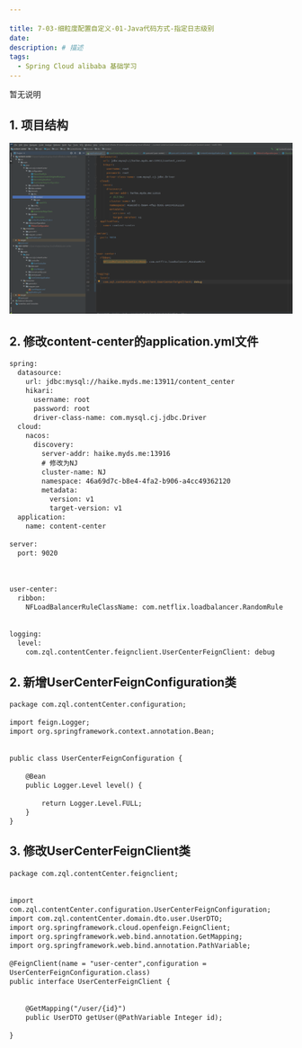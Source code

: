 ```yaml
---

title: 7-03-细粒度配置自定义-01-Java代码方式-指定日志级别
date:
description: # 描述
tags: 
  - Spring Cloud alibaba 基础学习
---
```


暂无说明

<!-- more -->

## 1. 项目结构

![image-20210308234835110](7-03-细粒度配置自定义-01-Java代码方式-指定日志级别/image-20210308234835110.png)



## 2. 修改content-center的application.yml文件

````
spring:
  datasource:
    url: jdbc:mysql://haike.myds.me:13911/content_center
    hikari:
      username: root
      password: root
      driver-class-name: com.mysql.cj.jdbc.Driver
  cloud:
    nacos:
      discovery:
        server-addr: haike.myds.me:13916
        # 修改为NJ
        cluster-name: NJ
        namespace: 46a69d7c-b8e4-4fa2-b906-a4cc49362120
        metadata:
          version: v1
          target-version: v1
  application:
    name: content-center

server:
  port: 9020



user-center:
  ribbon:
    NFLoadBalancerRuleClassName: com.netflix.loadbalancer.RandomRule


logging:
  level:
    com.zql.contentCenter.feignclient.UserCenterFeignClient: debug

````

## 2. 新增UserCenterFeignConfiguration类

````
package com.zql.contentCenter.configuration;

import feign.Logger;
import org.springframework.context.annotation.Bean;


public class UserCenterFeignConfiguration {

    @Bean
    public Logger.Level level() {

        return Logger.Level.FULL;
    }
}

````

## 3. 修改UserCenterFeignClient类

````
package com.zql.contentCenter.feignclient;


import com.zql.contentCenter.configuration.UserCenterFeignConfiguration;
import com.zql.contentCenter.domain.dto.user.UserDTO;
import org.springframework.cloud.openfeign.FeignClient;
import org.springframework.web.bind.annotation.GetMapping;
import org.springframework.web.bind.annotation.PathVariable;

@FeignClient(name = "user-center",configuration = UserCenterFeignConfiguration.class)
public interface UserCenterFeignClient {


    @GetMapping("/user/{id}")
    public UserDTO getUser(@PathVariable Integer id);

}

````


